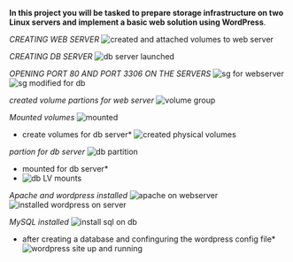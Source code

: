 **In this project you will be tasked to prepare storage infrastructure on two Linux servers and implement a basic web solution using
WordPress**.

*CREATING WEB SERVER*
![created and attached volumes to web server](https://github.com/hasiqbal/DevOps-Projects2/assets/85685078/e53f4707-e825-4725-95bf-87e5cc60d144)

*CREATING DB SERVER*
![db server launched](https://github.com/hasiqbal/DevOps-Projects2/assets/85685078/04a3febc-98a5-4b5d-939b-2e5d162effb9)

*OPENING PORT 80 AND PORT 3306 ON THE SERVERS*
![sg for webserver](https://github.com/hasiqbal/DevOps-Projects2/assets/85685078/f7e13c86-3307-48b2-989b-461171acb6ac)
![sg modified for db](https://github.com/hasiqbal/DevOps-Projects2/assets/85685078/c171372c-f4cb-4447-97b0-99221d216508)

*created volume partions for web server*
![volume group](https://github.com/hasiqbal/DevOps-Projects2/assets/85685078/3b073f81-4cce-4127-869f-8580040c9ae6)

*Mounted volumes*
![mounted](https://github.com/hasiqbal/DevOps-Projects2/assets/85685078/79410819-8f12-4176-8c0f-f6e9412a2464)

* create volumes for db server*
![created physical volumes](https://github.com/hasiqbal/DevOps-Projects2/assets/85685078/8412d6f6-ba5f-45ad-8b09-c7a3b54fe1bb)

*partion for db server*
![db partition](https://github.com/hasiqbal/DevOps-Projects2/assets/85685078/64c7a27d-1b65-4429-9a26-af674d3d3584)

* mounted for db server*
* ![db LV mounts](https://github.com/hasiqbal/DevOps-Projects2/assets/85685078/31cf529a-31d8-492a-88d5-a67135362bf0)

*Apache and wordpress installed*
![apache on webserver](https://github.com/hasiqbal/DevOps-Projects2/assets/85685078/352b6df0-b123-4597-ada7-1f082c1c79f4)
![installed wordpress on server](https://github.com/hasiqbal/DevOps-Projects2/assets/85685078/14936c59-65f3-49d7-b8bc-5daaae2336ba)

*MySQL installed*
![install sql on db](https://github.com/hasiqbal/DevOps-Projects2/assets/85685078/a8cb736d-85f7-448e-ae1c-7c97c73dafaa)

* after creating a database and confinguring the wordpress config file*
![wordpress site up and running](https://github.com/hasiqbal/DevOps-Projects2/assets/85685078/3af8c4e8-df54-470d-8eef-3b71b1143c8c)
